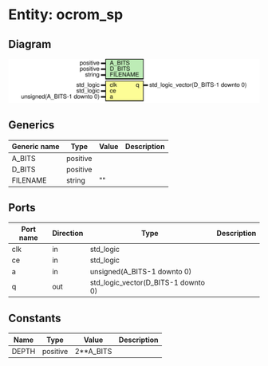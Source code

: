 # Entity: ocrom_sp
## Diagram
![Diagram](ocrom_sp.svg "Diagram")
## Generics
| Generic name | Type     | Value | Description |
| ------------ | -------- | ----- | ----------- |
| A_BITS       | positive |       |             |
| D_BITS       | positive |       |             |
| FILENAME     | string   | ""    |             |
## Ports
| Port name | Direction | Type                                | Description |
| --------- | --------- | ----------------------------------- | ----------- |
| clk       | in        | std_logic                           |             |
| ce        | in        | std_logic                           |             |
| a         | in        | unsigned(A_BITS-1 downto 0)         |             |
| q         | out       | std_logic_vector(D_BITS-1 downto 0) |             |
## Constants
| Name  | Type     | Value      | Description |
| ----- | -------- | ---------- | ----------- |
| DEPTH | positive |  2**A_BITS |             |

